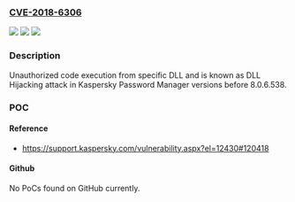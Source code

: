 ### [CVE-2018-6306](https://cve.mitre.org/cgi-bin/cvename.cgi?name=CVE-2018-6306)
![](https://img.shields.io/static/v1?label=Product&message=Kaspersky%20Password%20Manager&color=blue)
![](https://img.shields.io/static/v1?label=Version&message=Before%208.0.6.538%20&color=brightgreen)
![](https://img.shields.io/static/v1?label=Vulnerability&message=Unauthorized%20code%20execution%20from%20specific%20DLL&color=brightgreen)

### Description

Unauthorized code execution from specific DLL and is known as DLL Hijacking attack in Kaspersky Password Manager versions before 8.0.6.538.

### POC

#### Reference
- https://support.kaspersky.com/vulnerability.aspx?el=12430#120418

#### Github
No PoCs found on GitHub currently.

